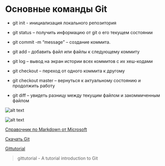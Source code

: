 # Основные команды Git

- git init - инициализация локального репозитория

- git status – получить информацию от git о его текущем состоянии

- git commit -m “message” – создание коммита.

- git add – добавить файл или файлы к следующему коммиту

- git log – вывод на экран истории всех коммитов с их хеш-кодами

- git checkout – переход от одного коммита к другому

- git checkout master – вернуться к актуальному состоянию и продолжить работу

- git diff – увидеть разницу между текущим файлом и закоммиченным файлом

![alt text](1.jpeg)

![alt text](2.png)

[Справочник по Markdown от Microsoft](https://docs.microsoft.com/ru-ru/contribute/markdown-reference)

[Скачать Git](https://git-scm.com/download/win)

[Gittutorial](https://git-scm.com/docs/gittutorial)

> gittutorial - A tutorial introduction to Git
